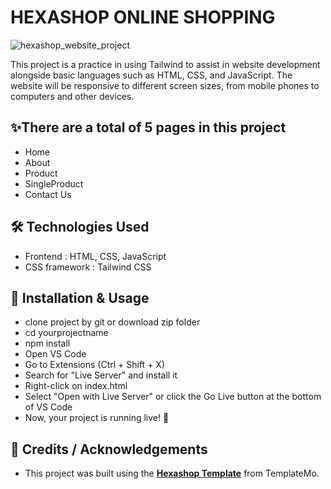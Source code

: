 # HEXASHOP ONLINE SHOPPING
![hexashop_website_project](https://github.com/user-attachments/assets/59ef37e8-8c91-466f-baf3-e3ad2c9f7ece)

This project is a practice in using Tailwind to assist in website development alongside basic languages such as HTML, CSS, and JavaScript. The website will be responsive to different screen sizes, from mobile phones to computers and other devices.

## ✨There are a total of 5 pages in this project
- Home
- About
- Product
- SingleProduct
- Contact Us

## 🛠️ Technologies Used
- Frontend : HTML, CSS, JavaScript
- CSS framework : Tailwind CSS

## 🚀 Installation & Usage
- clone project by git or download zip folder
- cd yourprojectname
- npm install
- Open VS Code
- Go to Extensions (Ctrl + Shift + X)
- Search for "Live Server" and install it
- Right-click on index.html
- Select "Open with Live Server" or  click the Go Live button at the bottom of VS Code
- Now, your project is running live! 🎉

## 🙏 Credits / Acknowledgements
- This project was built using the **[Hexashop Template](https://templatemo.com/tm-571-hexashop)** from TemplateMo.
